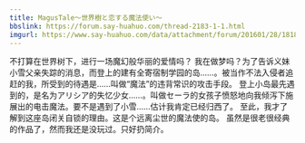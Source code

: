 ```yaml
---
title: MagusTale～世界樹と恋する魔法使い～
bbslink: https://forum.say-huahuo.com/thread-2183-1-1.html
imgurl: https://www.say-huahuo.com/data/attachment/forum/201601/28/181822at8opczshzzs6oo8.jpg
---
```


不打算在世界树下，进行一场魔幻般华丽的爱情吗？
我在做梦吗？为了告诉义妹小雪父亲失踪的消息，而登上的建有全寄宿制学园的岛……。被当作不法入侵者追赶的我，所受到的待遇是……叫做“魔法”的违背常识的攻击手段。
 登上小岛最先遇到的，是名为アリシア的失忆少女……。叫做セーラ的女孩子愤怒地向我倾泻下施展出的电击魔法。要不是遇到了小雪……估计我肯定已经归西了。
  至此，我才了解到这座岛闭关自锁的理由。这是个远离尘世的魔法使的岛。
虽然是很老很经典的作品了，然而我还是没玩过。只好扔简介。<!--more-->
